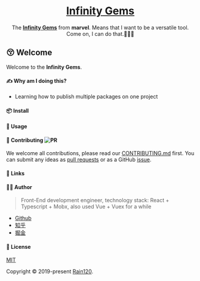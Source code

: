 <h1 align="center"><a href="https://github.com/Rain120/infinity-gems">Infinity Gems</a></h1>

<div align="center">
  
  The <b><a href="https://en.wikipedia.org/wiki/Infinity_Gems">Infinity Gems</a></b> from <b>marvel</b>. Means that I want to be a versatile tool. Come on, I can do that.💪💪💪

</div>

## 😚 Welcome

Welcome to the **Infinity Gems**.

</div>

#### ✍ Why am I doing this?

- Learning how to publish multiple packages on one project

#### 📦 Install

#### 🔨 Usage

#### 🤝 Contributing ![PR](https://img.shields.io/badge/PRs-Welcome-orange?style=flat-square&logo=appveyor)

We welcome all contributions, please read our [CONTRIBUTING.md](https://github.com/Rain120/infinity-gems/tree/master/.github/CONTRIBUTING.md) first. You can submit any ideas as [pull requests](https://github.com/Rain120/infinity-gems/pulls) or as a GitHub [issue](https://github.com/Rain120/infinity-gems/issues). 

#### 🔗 Links

#### 👨‍🏭 Author

> Front-End development engineer, technology stack: React + Typescript + Mobx, also used Vue + Vuex for a while

- [Github](https://github.com/Rain120)
- [知乎](https://www.zhihu.com/people/yan-yang-nian-hua-120/activities)
- [掘金](https://juejin.im/user/57c616496be3ff00584f54db)

#### 📝 License

[MIT](https://github.com/Rain120/rmc-ui/blob/master/LICENSE)

Copyright © 2019-present [Rain120](https://github.com/Rain120).
